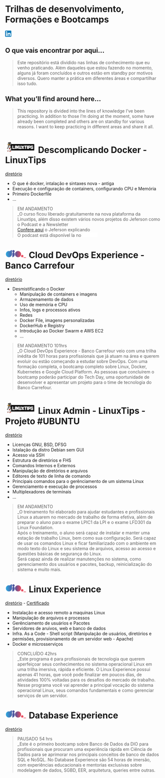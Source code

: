 # Trilhas de desenvolvimento, Formações e Bootcamps

<!--linkedin-->
<a href="https://www.linkedin.com/in/icsalgado/" target="_blank"><img src="https://github.com/icsalgado/tecnicoInformaticaParaInternet_CPA/blob/master/.lkn.png?raw=true" width="20px"></a> 

<!--Descrição do repositório-->
## O que vais encontrar por aqui...
> Este repositório está dividido nas linhas de conhecimento que eu venho praticando. Além daqueles que estou fazendo no momento, alguns já foram concluídos e outros estão em standby por motivos diversos. Quero manter a prática em diferentes áreas e compartilhar isso tudo.

## What you’ll find around here...
> This repository is divided into the lines of knowledge I’ve been practicing. In addition to those I’m doing at the moment, some have already been completed and others are on standby for various reasons. I want to keep practicing in different areas and share it all.

#
# <a href="https://beta.linuxtips.io"><img src="./.badtux.png" width="100px"></a> Descomplicando Docker - LinuxTips

<a href="https://github.com/icsalgado/tracks/tree/master/LINUXTIPS_DescomplicandoDocker">diretório</a>

- O que é docker, intalação e sintaxes nova - antiga
- Execução e configuração de containers, configurando CPU e Memória
- Primeiro Dockerfile
- ...

> EM ANDAMENTO<br>_O curso ficou liberado gratuitamente na nova plataforma da Linuxtips, além disso existem vários novos projetos do Jeferson como o Podcast e a Newsletter<br>
<a href="https://www.youtube.com/watch?v=3dkJKBWsUqE">Confere aqui</a> o Jeferson explicando <br>O podcast está disponível la no <a href="https://open.spotify.com/show/34roOqJbemfSOAqBn868fx?si=aVNsjbveRQOcysE9hG4raQ"><img src="https://raw.githubusercontent.com/icsalgado/assets/master/spotify.png" width="50px"></a>
#
# <a href="https://web.dio.me/track/cloud-devops-experience-banco-carrefour"><img src="./.dio.svg" width="70px"></a> Cloud DevOps Experience - Banco Carrefour

<a href="https://github.com/icsalgado/tracks/tree/master/DIO_CloudDevOpsExperience">diretório</a>

- Desmistificando o Docker
    - Manipulação de containers e imagens
    - Armazenamento de dados
    - Uso de memória e CPU
    - Infos, logs e processos ativos
    - Redes
    - Docker File, imagens personalizadas
    - DockerHub e Registry
    - Introdução ao Docker Swarm e AWS EC2
    - ...

> EM ANDAMENTO 101hrs<br>_O Cloud DevOps Experience - Banco Carrefour veio com uma trilha inédita de 101 horas para profissionais que já atuam na área e querem evoluir ou estão começando a estudar sobre DevOps. Com uma formação completa, o bootcamp completo sobre Linux, Docker, Kubernetes e Google Cloud Platform. As pessoas que concluírem o bootcamp poderão participar do Tech Day, uma oportunidade de desenvolver e apresentar um projeto para o time de tecnologia do Banco Carrefour.

#
# <a href="https://school.linuxtips.io"><img src="./.badtux.png" width="100px"></a> Linux Admin - LinuxTips - Projeto #UBUNTU

<a href="https://github.com/icsalgado/tracks/tree/master/LINUXTIPS_LinuxAdmin">diretório</a>

- Licenças GNU, BSD, DFSG
- Istalação da distro Debian sem GUI
- Acesso via SSH
- Estrutura de diretórios e FHS
- Comandos Internos e Externos
- Manipulação de diretórios e arquivos
- Editores de texto de linha de comando
- Principais comandos para o gerênciamento de um sistema Linux
- Gerenciamento e execução de processos
- Multiplexadores de terminais
- ...

> EM ANDAMENTO<br>_O treinamento foi elaborado para ajudar estudantes e profissionais Linux a atuarem no mercado de trabalho de forma efetiva, além de preparar o aluno para o exame LPIC1 da LPI e o exame LFD301 da Linux Foundation.<br>Após o treinamento, o aluno será capaz de instalar e manter uma estação de trabalho Linux, bem como sua configuração. Será capaz de usar os comandos Linux e ficar familiarizado com o ambiente em modo texto do Linux e seu sistema de arquivos, acesso ao acesso e questões básicas de segurança do Linux.<br>Será capaz ainda de realizar manutenções no sistema, como gerenciamento dos usuários e pacotes, backup, reinicialização do sistema e muito mais.

#
# <a href="https://web.dio.me/track/linux-experience"><img src="./.dio.svg" width="70px"></a> Linux Experience

<a href="https://github.com/icsalgado/tracks/tree/master/DIO_LinuxExperience">diretório</a> - <a href="https://www.dio.me/certificate/68F781C3">Certificado</a>

- Instalação e acesso remoto a maquinas Linux
- Manipulação de arquivos e processos
- Gerênciamento de usuários e Pacotes
- Servidores de aruivos, web e banco de dados
- Infra. As a Code - Shell script (Manipulação de usuários, diretórios e permisões, provisionamento de um servidor web - Apache)
- Docker e microsserviços

> CONCLUÍDO 42hrs<br>_Este programa é para profissionais de tecnologia que querem aperfeiçoar seus conhecimentos no sistema operacional Linux em uma trilha imersiva, rápida e eficiente. O Linux Experience possui apenas 41 horas, que você pode finalizar em poucos dias, de atividades 100% voltadas para os desafios do mercado de trabalho. Nesse programa você vai aprender a principal vocação do sistema operacional Linux, seus comandos fundamentais e como gerenciar serviços de um servidor.

#
# <a href="https://web.dio.me/track/database-experience"><img src="./.dio.svg" width="70px"></a> Database Experience

<a href="https://github.com/icsalgado/tracks/tree/master/DIO_DatabaseExperience">diretório</a> 

> PAUSADO 54 hrs<br>_Este é o primeiro bootcamp sobre Banco de Dados da DIO para profissionais que procuram uma experiência rápida em Ciência de Dados para se aprimorar nos principais conceitos de banco de dados SQL e NoSQL. No Database Experience são 54 horas de imersão, com experiências educacionais e mentorias exclusivas sobre modelagem de dados, SGBD, EER, arquitetura, queries entre outras.